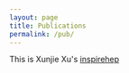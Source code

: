 ```yaml
---
layout: page
title: Publications
permalink: /pub/
---
```



This is Xunjie Xu's [inspirehep](http://inspirehep.net/search?p=exactauthor%3AXun.Jie.Xu.1&sf=earliestdate)


